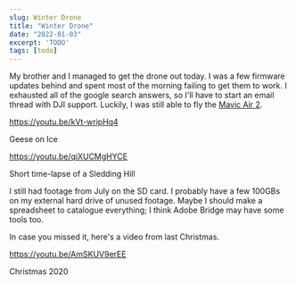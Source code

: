 ```yaml
---
slug: Winter Drone
title: "Winter Drone"
date: "2022-01-03"
excerpt: 'TODO'
tags: [todo]
---
```


My brother and I managed to get the drone out today. I was a few firmware updates behind and spent most of the morning failing to get them to work. I exhausted all of the google search answers, so I'll have to start an email thread with DJI support. Luckily, I was still able to fly the [Mavic Air 2](https://click.dji.com/ALhIpTqXZyeFn_8vR9ggBg?pm=link).

https://youtu.be/kVt-wripHq4

Geese on Ice

https://youtu.be/qiXUCMgHYCE

Short time-lapse of a Sledding Hill

I still had footage from July on the SD card. I probably have a few 100GBs on my external hard drive of unused footage. Maybe I should make a spreadsheet to catalogue everything; I think Adobe Bridge may have some tools too.

In case you missed it, here's a video from last Christmas.

https://youtu.be/AmSKUV9erEE

Christmas 2020
